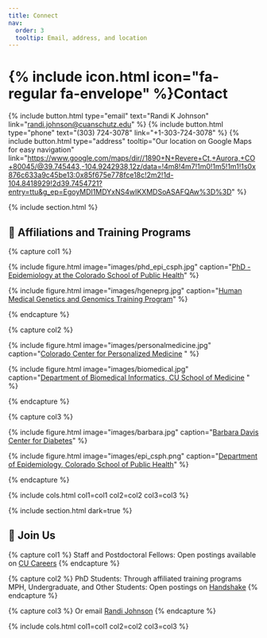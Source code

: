```yaml
---
title: Connect
nav:
  order: 3
  tooltip: Email, address, and location
---
```


# {% include icon.html icon="fa-regular fa-envelope" %}Contact


{%
  include button.html
  type="email"
  text="Randi K Johnson"
  link="randi.johnson@cuanschutz.edu"
%}
{%
  include button.html
  type="phone"
  text="(303) 724-3078"
  link="+1-303-724-3078"
%}
{%
  include button.html
  type="address"
  tooltip="Our location on Google Maps for easy navigation"
  link="https://www.google.com/maps/dir//1890+N+Revere+Ct,+Aurora,+CO+80045/@39.745443,-104.9242938,12z/data=!4m8!4m7!1m0!1m5!1m1!1s0x876c633a9c45be13:0x85f675e778fce18c!2m2!1d-104.8418929!2d39.7454721?entry=ttu&g_ep=EgoyMDI1MDYxNS4wIKXMDSoASAFQAw%3D%3D"
%}

{% include section.html %}

## 🧬 Affiliations and Training Programs 

{% capture col1 %}

{%
  include figure.html
  image="images/phd_epi_csph.jpg"
  caption="[PhD - Epidemiology at the Colorado School of Public Health](https://coloradosph.cuanschutz.edu/education/degrees-and-programs/doctor-of-philosophy/phd-in-epidemiology)"
%}

{%
  include figure.html
  image="images/hgeneprg.jpg"
  caption="[Human Medical Genetics and Genomics Training Program](https://www.cuanschutz.edu/graduate-programs/human-medical-genetics-and-genomics/home)"
%}

{% endcapture %}

{% capture col2 %}

{%
  include figure.html
  image="images/personalmedicine.jpg"
  caption="[Colorado Center for Personalized Medicine](https://medschool.cuanschutz.edu/ccpm) "
%}

{%
  include figure.html
  image="images/biomedical.jpg"
  caption="[Department of Biomedical Informatics, CU School of Medicine](https://medschool.cuanschutz.edu/dbmi) "
%}

{% endcapture %}

{% capture col3 %}

{%
  include figure.html
  image="images/barbara.jpg"
  caption="[Barbara Davis Center for Diabetes](https://medschool.cuanschutz.edu/barbara-davis-center-for-diabetes)"
%}

{%
  include figure.html
  image="images/epi_csph.png"
  caption="[Department of Epidemiology, Colorado School of Public Health](https://coloradosph.cuanschutz.edu/education/departments/epidemiology)"
%}

{% endcapture %}

{% include cols.html col1=col1 col2=col2 col3=col3 %}

{% include section.html dark=true %}

## 👩 Join Us

{% capture col1 %}
Staff and Postdoctoral Fellows: Open postings available on [CU Careers](https://www.cu.edu/cu-careers/anschutz-medical-campus)
{% endcapture %}

{% capture col2 %}
PhD Students: Through affiliated training programs
MPH, Undergraduate, and Other Students: Open postings on [Handshake](https://app.joinhandshake.com/login)
{% endcapture %}

{% capture col3 %}
Or email [Randi Johnson](mailto:randi.johnson@cuanschutz.edu)
{% endcapture %}

{% include cols.html col1=col1 col2=col2 col3=col3 %}
